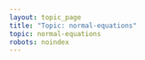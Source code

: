```yaml
---
layout: topic_page
title: "Topic: normal-equations"
topic: normal-equations
robots: noindex
---
```

